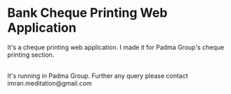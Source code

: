 Bank Cheque Printing Web Application
===================================

It's a cheque printing web application. I made it for Padma Group's cheque printing section.

<br />
It's running in Padma Group. Further any query please contact imran.meditation@gmail.com
